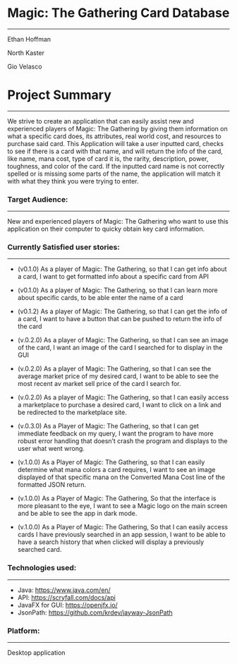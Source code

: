 # Magic: The Gathering Card Database
***
Ethan Hoffman

North Kaster

Gio Velasco

# Project Summary
***
We strive to create an application that can easily assist new and experienced players of 
Magic: The Gathering by giving them information on what a specific card does, its attributes, 
real world cost, and resources to purchase said card. This Application will take a user inputted
card, checks to see if there is a card with that name, and will return the info of the card,
like name, mana cost, type of card it is, the rarity, description, power, toughness, and color of the card.
If the inputted card name is not correctly spelled or is missing some parts of the name, the application will
match it with what they think you were trying to enter.

### Target Audience:
***
New and experienced players of Magic: The Gathering who want to use this application on their computer to quicky obtain key card information. 

### Currently Satisfied user stories:
***
* (v0.1.0) As a player of Magic: The Gathering, so that I can get info about a card, I want to get formatted info about a specific card from API 

* (v0.1.0) As a player of Magic: The Gathering, so that I can learn more about specific cards,
to be able enter the name of a card 

* (v0.1.2) As a player of Magic: The Gathering, so that I can get the info of a card, I want to have a button that can be pushed to return the info of the card 

* (v.0.2.0) As a player of Magic: The Gathering, so that I can see an image of the card, I want an image of the card I searched for to display in the GUI

* (v.0.2.0) As a player of Magic: The Gathering, so that I can see the average market price of my desired card, I want to be able to see the most recent av market sell price of the card I search for.

* (v.0.2.0) As a player of Magic: The Gathering, so that I can easily access a marketplace to purchase a desired card, I want to click on a link and be redirected to the marketplace site.

* (v.0.3.0) As a Player of Magic: The Gathering, so that I can get immediate feedback on my query, I want the program to have more robust error handling that doesn’t crash the program and displays to the user what went wrong.

* (v.1.0.0) As a Player of Magic: The Gathering, so that I can easily determine what mana colors a card requires, I want to see an image displayed of that specific mana on the Converted Mana Cost line of the formatted JSON return.

* (v.1.0.0) As a Player of Magic: The Gathering, So that the interface is more pleasant to the eye, I want to see a Magic logo on the main screen and be able to see the app in dark mode.

* (v.1.0.0) As a Player of Magic: The Gathering, So that I can easily access cards I have previously searched in an app session, I want to be able to have a search history that when clicked will display a previously searched card.

### Technologies used:
***
* Java: https://www.java.com/en/
* API: https://scryfall.com/docs/api 
* JavaFX for GUI: https://openjfx.io/
* JsonPath: https://github.com/krdev/jayway-JsonPath

### Platform:
***
Desktop application
